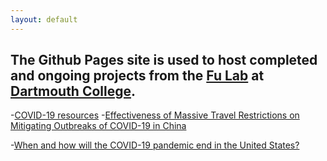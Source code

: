 ```yaml
---
layout: default
---
```


## The Github Pages site is used to host completed and ongoing projects from the [Fu Lab](https://www.dartmouth.edu/~fengfu/) at [Dartmouth College](https://home.dartmouth.edu/).

-[COVID-19 resources](https://fudab.github.io/covid-19)
  -[Effectiveness of Massive Travel Restrictions on Mitigating Outbreaks of COVID-19 in China](https://fudab.github.io/covid-19/china)
  
  -[When and how will the COVID-19 pandemic end in the United States?](https://fudab.github.io/covid-19/us)
